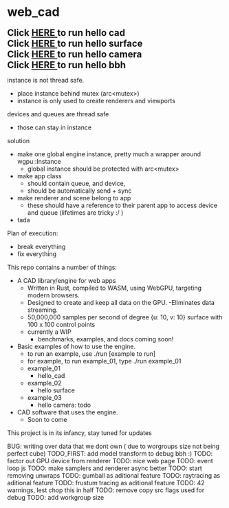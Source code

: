 <h1>web_cad</h1>

<h2 style="margin:0px; padding:0px;"> Click <a href="https://nicholasdrian.github.io/web_cad/examples/01_hello_cad/dist/index.html"> <u>HERE</u> </a> to run hello cad</h2>
<h2 style="margin:0px; padding:0px;"> Click <a href="https://nicholasdrian.github.io/web_cad/examples/02_hello_surface/dist/index.html"> <u>HERE</u> </a> to run hello surface</h2>
<h2 style="margin:0px; padding:0px;"> Click <a href="https://nicholasdrian.github.io/web_cad/examples/03_hello_camera/dist/index.html"> <u>HERE</u> </a> to run hello camera</h2>
<h2 style="margin:0px; padding:0px;"> Click <a href="https://nicholasdrian.github.io/web_cad/examples/04_hello_bbh/dist/index.html"> <u>HERE</u> </a> to run hello bbh</h2>

instance is not thread safe. 
  - place instance behind mutex (arc<mutex<Instance>>)
  - instance is only used to create renderers and viewports

devices and queues are thread safe
  - those can stay in instance

solution
  - make one global engine instance, pretty much a wrapper around wgpu::Instance
    - global instance should be protected with arc<mutex<Instance>>
  - make app class
    - should contain queue, and device, 
    - should be automatically send + sync
  - make renderer and scene belong to app
    - these should have a reference to their parent app to access device and queue (lifetimes are tricky :/ )
  - tada  

Plan of execution: 
  - break everything
  - fix everything




This repo contains a number of things:

- A CAD library/engine for web apps
  - Written in Rust, compiled to WASM, using WebGPU, targeting modern browsers.
  - Designed to create and keep all data on the GPU.
    -Eliminates data streaming.
  - 50,000,000 samples per second of degree {u: 10, v: 10} surface with 100 x 100 control points
  - currently a WIP
    - benchmarks, examples, and docs coming soon!
- Basic examples of how to use the engine.
  - to run an example, use ./run [example to run]
  - for example, to run example_01, type ./run example_01
  - example_01
    - hello_cad
  - example_02
    - hello surface
  - example_03
    - hello camera: todo
- CAD software that uses the engine.
  - Soon to come

This project is in its infancy, stay tuned for updates

BUG: writing over data that we dont own ( due to worgroups size not being perfect cube)
TODO_FIRST: add model transform to debug bbh :)
TODO: factor out GPU device from renderer
TODO: nice web page
TODO: event loop js
TODO: make samplers and renderer async better
TODO: start removing unwraps
TODO: gumball as aditional feature
TODO: raytracing as aditional feature
TODO: frustum tracing as aditional feature
TODO: 42 warnings, lest chop this in half
TODO: remove copy src flags used for debug
TODO: add workgroup size

